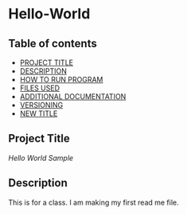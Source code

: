 # Hello-World

## Table of contents
- [PROJECT TITLE](#Project-Title)
- [DESCRIPTION](#Description)
- [HOW TO RUN PROGRAM](#How-to-run-program)
- [FILES USED](#files-used)
- [ADDITIONAL DOCUMENTATION](#additional-documentation)
- [VERSIONING](#versioning)
- [NEW TITLE](#New-title)

## Project Title
*Hello World Sample*
## Description 
This is for a class. I am making my first read me file.
